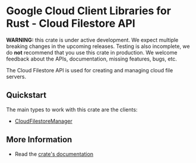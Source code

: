 # Google Cloud Client Libraries for Rust - Cloud Filestore API

<!-- Code generated by sidekick. DO NOT EDIT. -->

**WARNING:** this crate is under active development. We expect multiple breaking
changes in the upcoming releases. Testing is also incomplete, we do **not**
recommend that you use this crate in production. We welcome feedback about the
APIs, documentation, missing features, bugs, etc.

The Cloud Filestore API is used for creating and managing cloud file
servers.

## Quickstart

The main types to work with this crate are the clients:

- [CloudFilestoreManager]

## More Information

- Read the [crate's documentation](https://docs.rs/google-cloud-filestore-v1/latest/google-cloud-filestore-v1)

[CloudFilestoreManager]: https://docs.rs/google-cloud-filestore-v1/latest/google_cloud_filestore_v1/client/struct.CloudFilestoreManager.html
